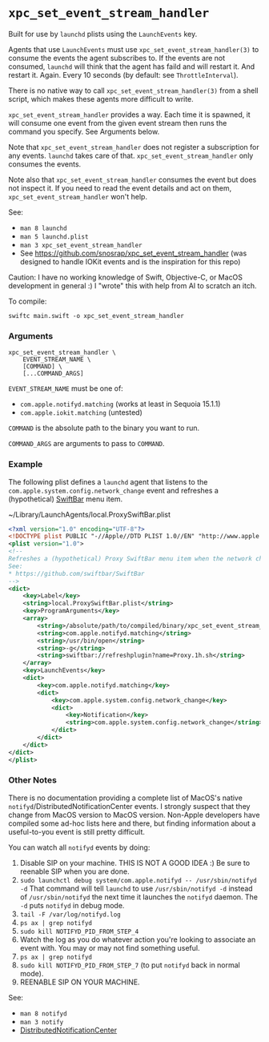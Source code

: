 # `xpc_set_event_stream_handler`

Built for use by `launchd` plists using the `LaunchEvents` key.

Agents that use `LaunchEvents` must use `xpc_set_event_stream_handler(3)` to consume the events
the agent subscribes to. If the events are not consumed, `launchd` will think that the agent has
faild and will restart it. And restart it. Again. Every 10 seconds (by default: see `ThrottleInterval`).

There is no native way to call `xpc_set_event_stream_handler(3)` from a shell script, which makes these
agents more difficult to write.

`xpc_set_event_stream_handler` provides a way. Each time it is spawned, it will consume one event
from the given event stream then runs the command you specify. See Arguments below.

Note that `xpc_set_event_stream_handler` does not register a subscription for any events. `launchd`
takes care of that. `xpc_set_event_stream_handler` only consumes the events.

Note also that `xpc_set_event_stream_handler` consumes the event but does not inspect it. If you
need to read the event details and act on them, `xpc_set_event_stream_handler` won't help.

See:
* `man 8 launchd`
* `man 5 launchd.plist`
* `man 3 xpc_set_event_stream_handler`
* See https://github.com/snosrap/xpc_set_event_stream_handler (was designed to handle IOKit events
  and is the inspiration for this repo)

Caution: I have no working knowledge of Swift, Objective-C, or MacOS development in general :)
I "wrote" this with help from AI to scratch an itch.

To compile:
```
swiftc main.swift -o xpc_set_event_stream_handler
```

### Arguments
```
xpc_set_event_stream_handler \
	EVENT_STREAM_NAME \
	[COMMAND] \
	[...COMMAND_ARGS]
```

`EVENT_STREAM_NAME` must be one of:
* `com.apple.notifyd.matching` (works at least in Sequoia 15.1.1)
* `com.apple.iokit.matching` (untested)

`COMMAND` is the absolute path to the binary you want to run.

`COMMAND_ARGS` are arguments to pass to `COMMAND`.

### Example

The following plist defines a `launchd` agent that listens to the
`com.apple.system.config.network_change` event and refreshes a (hypothetical)
[SwiftBar](https://github.com/swiftbar/SwiftBar) menu item.

~/Library/LaunchAgents/local.ProxySwiftBar.plist
```xml
<?xml version="1.0" encoding="UTF-8"?>
<!DOCTYPE plist PUBLIC "-//Apple//DTD PLIST 1.0//EN" "http://www.apple.com/DTDs/PropertyList-1.0.dtd">
<plist version="1.0">
<!--
Refreshes a (hypothetical) Proxy SwiftBar menu item when the network changes.
See:
* https://github.com/swiftbar/SwiftBar
-->
<dict>
    <key>Label</key>
    <string>local.ProxySwiftBar.plist</string>
    <key>ProgramArguments</key>
    <array>
	    <string>/absolute/path/to/compiled/binary/xpc_set_event_stream_handler/xpc_set_event_stream_handler</string>
	    <string>com.apple.notifyd.matching</string>
	    <string>/usr/bin/open</string>
	    <string>-g</string>
	    <string>swiftbar://refreshplugin?name=Proxy.1h.sh</string>
    </array>
    <key>LaunchEvents</key>
    <dict>
        <key>com.apple.notifyd.matching</key>
        <dict>
            <key>com.apple.system.config.network_change</key>
            <dict>
                <key>Notification</key>
                <string>com.apple.system.config.network_change</string>
            </dict>
        </dict>
    </dict>
</dict>
</plist>
```

### Other Notes

There is no documentation providing a complete list of MacOS's native `notifyd`/DistributedNotificationCenter events.
I strongly suspect that they change from MacOS version to MacOS version. Non-Apple developers have compiled some
ad-hoc lists here and there, but finding information about a useful-to-you event is still pretty difficult.

You can watch all `notifyd` events by doing:
1. Disable SIP on your machine. THIS IS NOT A GOOD IDEA :) Be sure to reenable SIP when you are done.
2. `sudo launchctl debug system/com.apple.notifyd -- /usr/sbin/notifyd -d`
   That command will tell `launchd` to use `/usr/sbin/notifyd -d` instead of `/usr/sbin/notifyd` the next time
   it launches the `notifyd` daemon. The `-d` puts `notifyd` in debug mode.
3. `tail -F /var/log/notifyd.log`
4. `ps ax | grep notifyd`
5. `sudo kill NOTIFYD_PID_FROM_STEP_4`
6. Watch the log as you do whatever action you're looking to associate an event with.
   You may or may not find something useful.
7. `ps ax | grep notifyd`
8. `sudo kill NOTIFYD_PID_FROM_STEP_7` (to put `notifyd` back in normal mode).
9. REENABLE SIP ON YOUR MACHINE.

See:
* `man 8 notifyd`
* `man 3 notify`
* [DistributedNotificationCenter](https://developer.apple.com/documentation/foundation/distributednotificationcenter)
